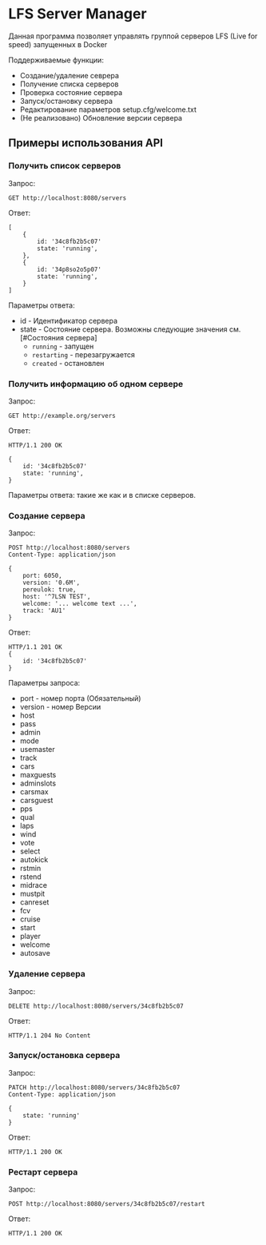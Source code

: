 # LFS Server Manager

Данная программа позволяет управлять группой серверов LFS (Live for speed)
запущенных в Docker

Поддерживаемые функции:
 * Создание/удаление севрера
 * Получение списка серверов
 * Проверка состояние сервера
 * Запуск/остановку сервера
 * Редактирование параметров setup.cfg/welcome.txt
 * (Не реализовано) Обновление версии сервера

## Примеры использования API

### Получить список серверов

Запрос:

    GET http://localhost:8080/servers

Ответ:

    [
        {
            id: '34c8fb2b5c07'
            state: 'running',
        },
        {
            id: '34p8so2o5p07'
            state: 'running',
        }
    ]
    
    
Параметры ответа:

 * id - Идентификатор сервера
 * state - Состояние сервера. Возможны следующие значения см. [#Состояния сервера]
    * `running` - запущен
    * `restarting` - перезагружается
    * `created` - остановлен

### Получить информацию об одном сервере

Запрос:

    GET http://example.org/servers

Ответ:

    HTTP/1.1 200 OK

    {
        id: '34c8fb2b5c07'
        state: 'running',
    }

Параметры ответа: такие же как и в списке серверов.

### Создание сервера

Запрос:

    POST http://localhost:8080/servers
    Content-Type: application/json

    {
        port: 6050,
        version: '0.6M',
        pereulok: true,
        host: '^7LSN TEST',
        welcome: '... welcome text ...',
        track: 'AU1'
    }

Ответ:

    HTTP/1.1 201 OK
    {
        id: '34c8fb2b5c07'
    }


Параметры запроса:

 * port - номер порта (Обязательный)
 * version - номер Версии
 * host
 * pass
 * admin
 * mode
 * usemaster
 * track
 * cars
 * maxguests
 * adminslots
 * carsmax
 * carsguest
 * pps
 * qual
 * laps
 * wind
 * vote
 * select
 * autokick
 * rstmin
 * rstend
 * midrace
 * mustpit
 * canreset
 * fcv
 * cruise
 * start
 * player
 * welcome
 * autosave

### Удаление сервера

Запрос:

    DELETE http://localhost:8080/servers/34c8fb2b5c07

Ответ:

    HTTP/1.1 204 No Content

### Запуск/остановка сервера

Запрос:

    PATCH http://localhost:8080/servers/34c8fb2b5c07
    Content-Type: application/json

    {
        state: 'running'
    }

Ответ:

    HTTP/1.1 200 OK


### Рестарт сервера

Запрос:

    POST http://localhost:8080/servers/34c8fb2b5c07/restart

Ответ:

    HTTP/1.1 200 OK

